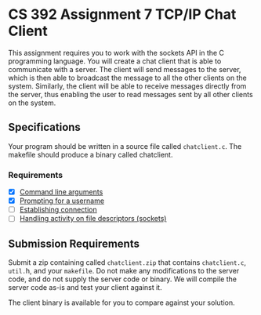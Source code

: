 # CS 392 Assignment 7 TCP/IP Chat Client

This assignment requires you to work with the sockets API in the C programming language. You will create a chat client that is able to communicate with a server. The client will send messages to the server, which is then able to broadcast the message to all the other clients on the system. Similarly, the client will be able to receive messages directly from the server, thus enabling the user to read messages sent by all other clients on the system.

## Specifications

Your program should be written in a source file called `chatclient.c`. The makefile should produce a binary called chatclient.

### Requirements

- [x] [Command line arguments](https://github.com/justinoboyle/CS392-07/issues/1)
- [x] [Prompting for a username](https://github.com/justinoboyle/CS392-07/issues/2)
- [ ] [Establishing connection](https://github.com/justinoboyle/CS392-07/issues/3)
- [ ] [Handling activity on file descriptors (sockets)](https://github.com/justinoboyle/CS392-07/issues/4)

## Submission Requirements

Submit a zip containing called `chatclient.zip` that contains `chatclient.c`, `util.`h, and your `makefile`. Do not make any modifications to the server code, and do not supply the server code or binary. We will compile the server code as-is and test your client against it.

The client binary is available for you to compare against your solution.